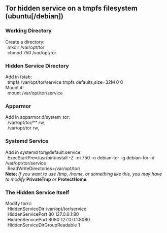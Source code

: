 ##	Tor hidden service on a tmpfs filesystem (ubuntu[/debian])
  
### Working Directory
Create a directory:  
	&ensp;mkdir /var/opt/tor  
	&ensp;chmod 750 /var/opt/tor  
  
### Hidden Service Directory
Add in fstab:  
	&ensp;tmpfs /var/opt/tor/service tmpfs defaults,size=32M 0 0  
Mount it:  
	&ensp;mount /var/opt/tor/service  
  
### Apparmor
Add in apparmor.d/system_tor:  
	&ensp;/var/opt/tor/** rw,  
	&ensp;/var/opt/tor rw,  
  
### Systemd Service
Add in systemd tor\@&#65279;default.service:  
	&ensp;ExecStartPre=/usr/bin/install -Z -m 750 -o debian-tor -g debian-tor -d /var/opt/tor/service  
	&ensp;ReadWriteDirectories=/var/opt/tor/  
**Note:** *If you want to use /tmp, /home, or something like this, you may have to modify* **PrivateTmp** *or* **ProtectHome**_._  
  
### The Hidden Service Itself
Modify torrc:  
	&ensp;HiddenServiceDir /var/opt/tor/service  
	&ensp;HiddenServicePort 80 127.0.0.1:80  
	&ensp;HiddenServicePort 8080 127.0.0.1:8080  
	&ensp;HiddenServiceDirGroupReadable 1  


